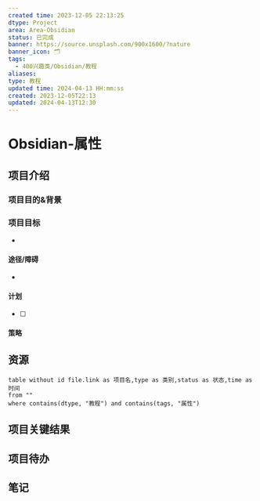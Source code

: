 ```yaml
---
created time: 2023-12-05 22:13:25
dtype: Project
area: Area-Obsidian
status: 已完成
banner: https://source.unsplash.com/900x1600/?nature
banner_icon: 🗂️
tags:
  - 400兴趣类/Obsidian/教程
aliases: 
type: 教程
updated time: 2024-04-13 HH:mm:ss
created: 2023-12-05T22:13
updated: 2024-04-13T12:30
---
```


# Obsidian-属性 
## 项目介绍



### 项目目的&背景



### 项目目标
- 

#### 途径/障碍
- 
 
#### 计划
- [ ] 

#### 策略


## 资源

```dataview
table without id file.link as 项目名,type as 类别,status as 状态,time as 时间
from ""   
where contains(dtype, "教程") and contains(tags, "属性")
```

## 项目关键结果


## 项目待办


## 笔记

